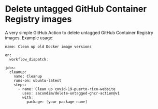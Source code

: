 # Delete untagged GitHub Container Registry images

A very simple GitHub Action to delete untagged GitHub Container
Registry images.  Example usage:

```
name: Clean up old Docker image versions

on:
  workflow_dispatch:

jobs:
  cleanup:
    name: Cleanup
    runs-on: ubuntu-latest
    steps:
      - name: Clean up covid-19-puerto-rico-website
        uses: sacundim/delete-untagged-ghcr-action@v1
        with:
          package: [your package name]
```
